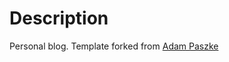 # Description

Personal blog. Template forked from [Adam Paszke](https://github.com/apaszke/apaszke.github.io)

